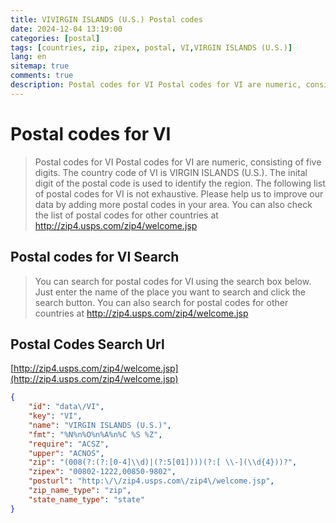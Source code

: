 ```yaml
---
title: VIVIRGIN ISLANDS (U.S.) Postal codes 
date: 2024-12-04 13:19:00
categories: [postal]
tags: [countries, zip, zipex, postal, VI,VIRGIN ISLANDS (U.S.)]
lang: en
sitemap: true
comments: true
description: Postal codes for VI Postal codes for VI are numeric, consisting of five digits. The country code of VI is VIRGIN ISLANDS (U.S.). The inital digit of the postal code is used to identify the region. The following list of postal codes for VI is not exhaustive. Please help us to improve our data by adding more postal codes in your area. You can also check the list of postal codes for other countries at http://zip4.usps.com/zip4/welcome.jsp
---
```


# Postal codes for VI
> Postal codes for VI Postal codes for VI are numeric, consisting of five digits. The country code of VI is VIRGIN ISLANDS (U.S.). The inital digit of the postal code is used to identify the region. The following list of postal codes for VI is not exhaustive. Please help us to improve our data by adding more postal codes in your area. You can also check the list of postal codes for other countries at http://zip4.usps.com/zip4/welcome.jsp

## Postal codes for VI Search 
> You can search for postal codes for VI using the search box below. Just enter the name of the place you want to search and click the search button. You can also search for postal codes for other countries at http://zip4.usps.com/zip4/welcome.jsp

## Postal Codes Search Url

[http://zip4.usps.com/zip4/welcome.jsp](http://zip4.usps.com/zip4/welcome.jsp)
```json
{
    "id": "data\/VI",
    "key": "VI",
    "name": "VIRGIN ISLANDS (U.S.)",
    "fmt": "%N%n%O%n%A%n%C %S %Z",
    "require": "ACSZ",
    "upper": "ACNOS",
    "zip": "(008(?:(?:[0-4]\\d)|(?:5[01])))(?:[ \\-](\\d{4}))?",
    "zipex": "00802-1222,00850-9802",
    "posturl": "http:\/\/zip4.usps.com\/zip4\/welcome.jsp",
    "zip_name_type": "zip",
    "state_name_type": "state"
}
```
